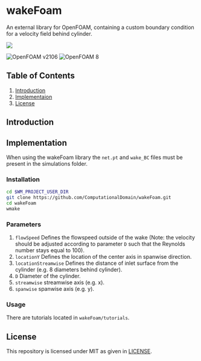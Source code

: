 # wakeFoam
An external library for OpenFOAM, containing a custom boundary condition for a velocity field behind cylinder.

<img src="https://img.shields.io/github/license/prabhuomkar/pytorch-cpp">

![OpenFOAM v2106](https://img.shields.io/badge/OpenFOAM-v2106-brightgreen.svg)
![OpenFOAM 8](https://img.shields.io/badge/OpenFOAM-6-brightgreen.svg)

## Table of Contents

1. [Introduction](#introduction)
2. [Implementaion](#implementation)
3. [License](#license)

## Introduction

## Implementation

When using the wakeFoam library the ```net.pt``` and ```wake_BC``` files must be present in the simulations folder.

### Installation
```bash
cd $WM_PROJECT_USER_DIR
git clone https://github.com/ComputationalDomain/wakeFoam.git
cd wakeFoam
wmake
```

### Parameters
1. `flowSpeed` Defines the flowspeed outside of the wake (Note: the velocity should be adjusted according to parameter `D` such that the Reynolds number stays equal to 100).
2. `locationY` Defines the location of the center axis in spanwise direction.
3. `locationStreamwise` Defines the distance of inlet surface from the cylinder (e.g. 8 diameters behind cylinder).
4. `D` Diameter of the cylinder.
5. `streamwise` streamwise axis (e.g. x).
6. `spanwise` spanwise axis (e.g. y).

### Usage
There are tutorials located in `wakeFoam/tutorials`.

## License
This repository is licensed under MIT as given in [LICENSE](LICENSE).
